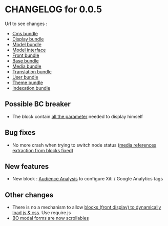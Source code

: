 # CHANGELOG for 0.0.5

Url to see changes : 

 - [Cms bundle](https://github.com/itkg/phporchestra-cms-bundle/compare/v0.0.4...v0.0.5)
 - [Display bundle](https://github.com/itkg/phporchestra-display-bundle/compare/v0.0.4...v0.0.5)
 - [Model bundle](https://github.com/itkg/phporchestra-model-bundle/compare/v0.0.4...v0.0.5)
 - [Model interface](https://github.com/itkg/phporchestra-model-interface/compare/v0.0.4...v0.0.5)
 - [Front bundle](https://github.com/itkg/phporchestra-front-bundle/compare/v0.0.4...v0.0.5)
 - [Base bundle](https://github.com/itkg/phporchestra-base-bundle/compare/v0.0.4...v0.0.5)
 - [Media bundle](https://github.com/itkg/phporchestra-media-bundle/compare/v0.0.4...v0.0.5)
 - [Translation bundle](https://github.com/itkg/phporchestra-translation-bundle/compare/v0.0.4...v0.0.5)
 - [User bundle](https://github.com/itkg/phporchestra-user-bundle/compare/v0.0.4...v0.0.5)
 - [Theme bundle](https://github.com/itkg/phporchestra-theme-bundle/compare/v0.0.4...v0.0.5)
 - [Indexation bundle](https://github.com/itkg/phporchestra-indexation-bundle/compare/v0.0.4...v0.0.5)

## Possible BC breaker
 - The block contain [all the parameter](https://trello.com/c/x89P1REE/496-5-5-etq-dev-je-peux-specifier-de-quel-parametre-a-besoin-mon-block) needed to display himself

## Bug fixes
 - No more crash when trying to switch node status ([media references extraction from blocks fixed](https://trello.com/c/OBiPxr5i/526-1-bo-extractreferencefromnodestrategy))

## New features

 - New block : [Audience Analysis](https://trello.com/c/llF7Qzlf/516-3-etq-ubo-je-peux-configurer-un-block-analytics-sachant-gerer-googleanalytics-et-xiti) to configure Xiti / Google Analytics tags

## Other changes

 - There is no a mechanism to allow [blocks (front display) to dynamically load js & css](https://trello.com/c/r2XrWvl0/492-2-poc-requirejs-et-css). Use require.js
 - [BO modal forms are now scrollables](https://trello.com/c/c3lRsEwt/509-2-etq-ubo-lorsque-j-ajoute-un-media-dans-une-gallery-je-peux-toujours-scroller-la-modal)
